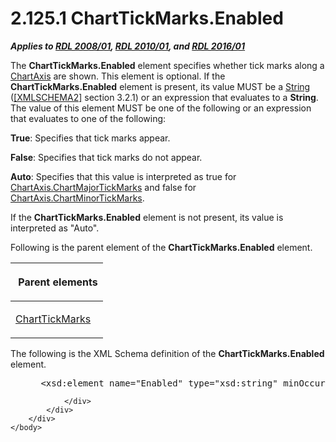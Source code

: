 <html dir="LTR" xmlns:mshelp="http://msdn.microsoft.com/mshelp" xmlns:ddue="http://ddue.schemas.microsoft.com/authoring/2003/5" xmlns:xlink="http://www.w3.org/1999/xlink" xmlns:tool="http://www.microsoft.com/tooltip">
    <head>
        <meta http-equiv="Content-Type" content="text/html; CHARSET=utf-8"></meta>
        <meta name="save" content="history"></meta>
        <title>2.125.1 ChartTickMarks.Enabled</title>
        <xml>
            <mshelp:toctitle title="2.125.1 ChartTickMarks.Enabled"></mshelp:toctitle>
            <mshelp:rltitle title="[MS-RDL]: ChartTickMarks.Enabled"></mshelp:rltitle>
            <mshelp:keyword index="A" term="34555f46-1547-476b-ab78-c9a9f5cb4760"></mshelp:keyword>
            <mshelp:attr name="DCSext.ContentType" value="open specification"></mshelp:attr>
            <mshelp:attr name="AssetID" value="34555f46-1547-476b-ab78-c9a9f5cb4760"></mshelp:attr>
            <mshelp:attr name="TopicType" value="kbRef"></mshelp:attr>
            <mshelp:attr name="DCSext.Title" value="[MS-RDL]: ChartTickMarks.Enabled" />
        </xml>
    </head>
    <body>
        <div id="header">
            <h1 class="heading">2.125.1 ChartTickMarks.Enabled</h1>
        </div>
        <div id="mainSection">
            <div id="mainBody">
                <div id="allHistory" class="saveHistory"></div>
                <div id="sectionSection0" class="section" name="collapseableSection">
                    

<p><b><i>Applies to </i></b><a href="1e855f94-4617-47e4-b89e-0856c6cb420f.md"><b><i>RDL 2008/01</i></b></a><b><i>,
</i></b><a href="3428e690-a348-4ec7-8a6a-8efb42d2cdee.md"><b><i>RDL 2010/01</i></b></a><b><i>,
and </i></b><a href="52ce3983-2bfc-4e72-9359-42aaf5fe4509.md"><b><i>RDL 2016/01</i></b></a></p>

<p>The <b>ChartTickMarks.Enabled</b> element specifies whether
tick marks along a <a href="0c19f1cb-ef68-4c28-a2d0-8601b7fd0f32.md">ChartAxis</a>
are shown. This element is optional. If the <b>ChartTickMarks.Enabled</b>
element is present, its value MUST be a <a href="1ed81ef3-a683-45e3-aaad-bd2bbe71bc3d.md">String</a> (<a href="https://go.microsoft.com/fwlink/?LinkId=90610">[XMLSCHEMA2]</a> section
3.2.1) or an expression that evaluates to a <b>String</b>. The value of this
element MUST be one of the following or an expression that evaluates to one of
the following:</p>

<p><b>True</b>: Specifies that tick marks appear.</p>

<p><b>False</b>: Specifies that tick marks do not
appear.</p>

<p><b>Auto</b>: Specifies that this value is interpreted as
true for <a href="1b9932b7-d7f4-471c-bc03-232228948a85.md">ChartAxis.ChartMajorTickMarks</a>
and false for <a href="c5cf943e-f13c-4d95-9bb1-87de7987bd04.md">ChartAxis.ChartMinorTickMarks</a>.</p>

<p>If the <b>ChartTickMarks.Enabled</b> element is not present,
its value is interpreted as &quot;Auto&quot;.</p>

<p>Following is the parent element of the <b>ChartTickMarks.Enabled</b>
element.</p>

<table>
 <thead>
  <tr>
   <th>
   <p> Parent elements </p>
   </th>
  </tr>
 </thead>
 <tr>
  <td>
  <p><a href="acde02e3-0fb1-492e-b97a-bf1b99b50c3d.md">ChartTickMarks</a></p>
  </td>
 </tr>
</table>

<p>The following is the XML Schema definition of the <b>ChartTickMarks.Enabled</b>
element.</p>

<dl>
<dd>
<div><pre> &lt;xsd:element name=&quot;Enabled&quot; type=&quot;xsd:string&quot; minOccurs=&quot;0&quot; /&gt;
</pre></div>
</dd></dl>


                </div>
            </div>
        </div>
    </body>
</html>
